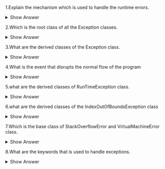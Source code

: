 1.Explain the  mechanism which is used to handle the runtime errors.
<details><summary> Show Answer</summary>
- Exception handling is the mechanism which is used to handle the runtime errors using checked and unchecked exceptions classes.
</details>

2.Which is the root class of  all the Exception classes.
<details><summary> Show Answer</summary>
- Java.lang.Throwable is the root class of all the Exception classes.
</details>

3.What are the derived classes of the Exception class.
<details><summary> Show Answer</summary>
- ClassNotFoundException,IOException,SQLException,RunTimeException,
</details>

4.What is the event that disrupts the normal flow of the program
<details><summary> Show Answer</summary>
- Exception is the event that disrupts the normal flow of the program
</details>

5.what are the derived classes of RunTimeException class.
<details><summary> Show Answer</summary>
-ArithmeticException,NumberFormatException,NullPointerException,IndexOutOfBoundsException
</details>

6.what are the derived classes of the IndexOutOfBoundsException class
<details><summary> Show Answer</summary>
-ArrayIndexOutOfBoundsException,StringIndexOutOfBoundsException.
</details>

7.Which is the base class of StackOverflowError and  VirtualMachineError class.
<details><summary> Show Answer</summary>
-Error class.
</details>

8.What are the keywords that is used to handle exceptions.
<details><summary> Show Answer</summary>
-try,catch,finally,throw and throws.
</details>
